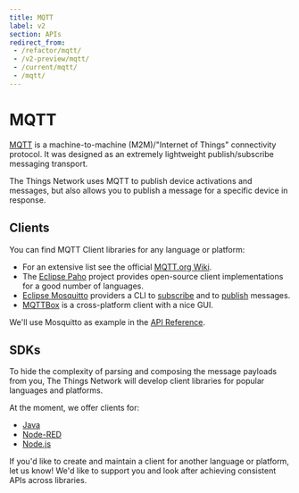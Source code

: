 ```yaml
---
title: MQTT
label: v2
section: APIs
redirect_from:
 - /refactor/mqtt/
 - /v2-preview/mqtt/
 - /current/mqtt/
 - /mqtt/
---
```


# MQTT

[MQTT](http://mqtt.org) is a machine-to-machine (M2M)/"Internet of Things" connectivity protocol. It was designed as an extremely lightweight publish/subscribe messaging transport.

The Things Network uses MQTT to publish device activations and messages, but also allows you to publish a message for a specific device in response.

## Clients

You can find MQTT Client libraries for any language or platform:

* For an extensive list see the official [MQTT.org Wiki](https://github.com/mqtt/mqtt.github.io/wiki/libraries).
* The [Eclipse Paho](http://www.eclipse.org/paho/) project provides open-source client implementations for a good number of languages.
* [Eclipse Mosquitto](https://mosquitto.org) providers a CLI to [subscribe](https://mosquitto.org/man/mosquitto_sub-1.html) and to [publish](https://mosquitto.org/man/mosquitto_pub-1.html) messages.
* [MQTTBox](http://workswithweb.com/mqttbox.html) is a cross-platform client with a nice GUI.

We'll use Mosquitto as example in the [API Reference](api.md).

## SDKs

To hide the complexity of parsing and composing the message payloads from you, The Things Network will develop client libraries for popular languages and platforms.

At the moment, we offer clients for:

* [Java](../java/index.md)
* [Node-RED](../nodered/index.md)
* [Node.js](../nodejs/index.md)

If you'd like to create and maintain a client for another language or platform, let us know! We'd like to support you and look after achieving consistent APIs across libraries.

